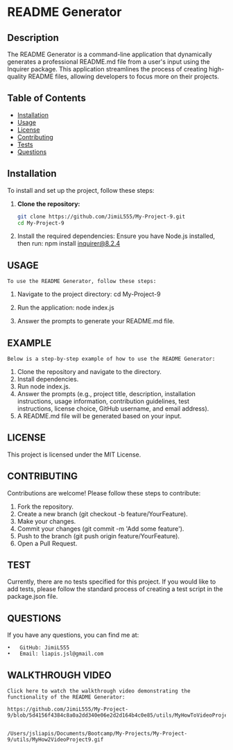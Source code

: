 # README Generator

## Description
The README Generator is a command-line application that dynamically generates a professional README.md file from a user's input using the Inquirer package. This application streamlines the process of creating high-quality README files, allowing developers to focus more on their projects.

## Table of Contents
- [Installation](#installation)
- [Usage](#usage)
- [License](#license)
- [Contributing](#contributing)
- [Tests](#tests)
- [Questions](#questions)

## Installation
To install and set up the project, follow these steps:

1. **Clone the repository:**
   ```bash
   git clone https://github.com/JimiL555/My-Project-9.git
   cd My-Project-9
2.	Install the required dependencies:
    Ensure you have Node.js installed, then run: npm install inquirer@8.2.4

## USAGE ##
    To use the README Generator, follow these steps:

1. Navigate to the project directory:
    cd My-Project-9

2. Run the application:
    node index.js

3. Answer the prompts to generate your README.md file.

## EXAMPLE ##
    Below is a step-by-step example of how to use the README Generator:

1. Clone the repository and navigate to the directory.
2. Install dependencies.
3. Run node index.js.
4. Answer the prompts (e.g., project title, description, installation instructions, usage information, contribution guidelines, test              instructions, license choice, GitHub username, and email address).
5. A README.md file will be generated based on your input.

## LICENSE ##

This project is licensed under the MIT License.

## CONTRIBUTING ##

Contributions are welcome! Please follow these steps to contribute:
1.	Fork the repository.
2.	Create a new branch (git checkout -b feature/YourFeature).
3.	Make your changes.
4.	Commit your changes (git commit -m 'Add some feature').
5.	Push to the branch (git push origin feature/YourFeature).
6.	Open a Pull Request.

## TEST ## 

Currently, there are no tests specified for this project. If you would like to add tests, please follow the standard process of creating a test script in the package.json file.

## QUESTIONS ##

If you have any questions, you can find me at:

	•	GitHub: JimiL555
	•	Email: liapis.jsl@gmail.com

## WALKTHROUGH VIDEO ##

    Click here to watch the walkthrough video demonstrating the functionality of the README Generator:

    https://github.com/JimiL555/My-Project-9/blob/5d4156f4384c8a0a2dd340e06e2d2d164b4c0e85/utils/MyHowToVideoProject9.webm
    

    /Users/jsliapis/Documents/Bootcamp/My-Projects/My-Project-9/utils/MyHow2VideoProject9.gif

